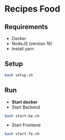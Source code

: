 # Recipes Food

## Requirements

- Docker
- NodeJS (version 16)
- Install yarn

## Setup

```bash
bash setup.sh
```

## Run

- **Start docker**
- Start Backend

```bash
bash start-be.sh
```

- Start Frontend

```bash
bash start-fe.sh
```
